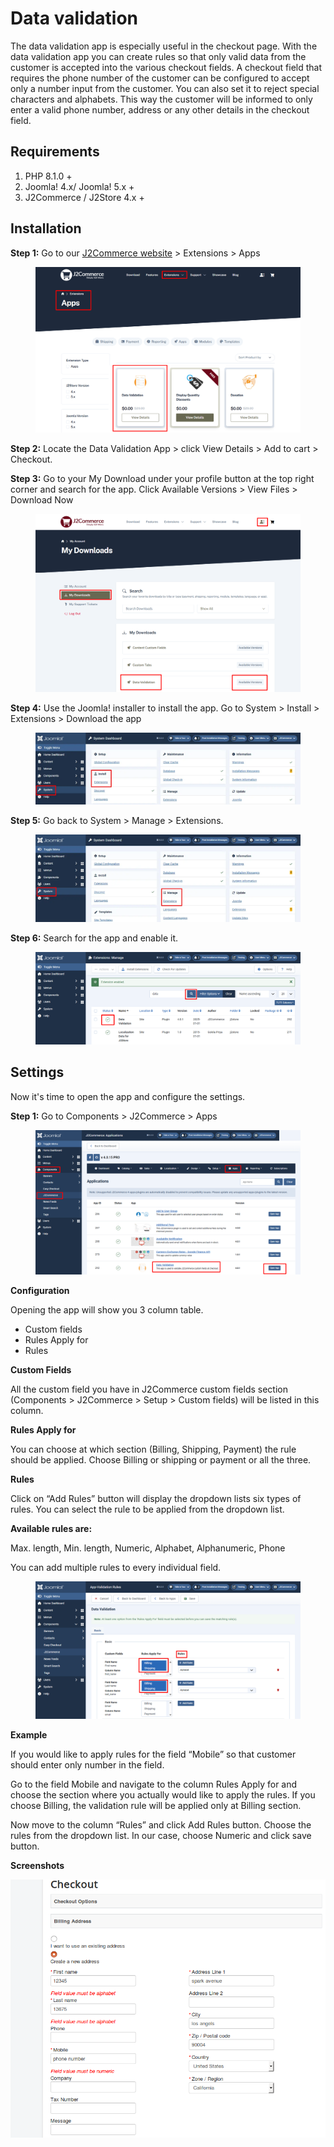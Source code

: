 # Data validation

The data validation app is especially useful in the checkout page. With the data validation app you can create rules so that only valid data from the customer is accepted into the various checkout fields. A checkout field that requires the phone number of the customer can be configured to accept only a number input from the customer. You can also set it to reject special characters and alphabets. This way the customer will be informed to only enter a valid phone number, address or any other details in the checkout field.

## Requirements <a href="#requirements" id="requirements"></a>

1. PHP 8.1.0 +
2. Joomla! 4.x/ Joomla! 5.x +
3. J2Commerce / J2Store 4.x +

## Installation <a href="#installation" id="installation"></a>

**Step 1:** Go to our [J2Commerce website](https://www.j2commerce.com/) > Extensions > Apps

<figure><img src="../.gitbook/assets/data-1.png" alt=""><figcaption></figcaption></figure>

**Step 2:** Locate the Data Validation App > click View Details > Add to cart > Checkout.&#x20;

**Step 3:** Go to your My Download under your profile button at the top right corner and search for the app. Click Available Versions > View Files > Download Now

<figure><img src="../.gitbook/assets/data-2.png" alt=""><figcaption></figcaption></figure>

**Step 4:** Use the Joomla! installer to install the app. Go to System > Install > Extensions > Download the app

<figure><img src="../.gitbook/assets/user-group-3 (8).webp" alt=""><figcaption></figcaption></figure>

**Step 5:** Go back to System > Manage > Extensions.

<figure><img src="../.gitbook/assets/user-group-5 (8).webp" alt=""><figcaption></figcaption></figure>

**Step 6:** Search for the app and enable it.

<figure><img src="../.gitbook/assets/data-3.png" alt=""><figcaption></figcaption></figure>

## Settings <a href="#settings" id="settings"></a>

Now it's time to open the app and configure the settings.&#x20;

**Step 1:** Go to Components > J2Commerce > Apps

<figure><img src="../.gitbook/assets/data-4.png" alt=""><figcaption></figcaption></figure>

**Configuration**

Opening the app will show you 3 column table.

* Custom fields
* Rules Apply for
* Rules

**Custom Fields**

All the custom field you have in J2Commerce custom fields section (Components > J2Commerce > Setup > Custom fields) will be listed in this column.

**Rules Apply for**

You can choose at which section (Billing, Shipping, Payment) the rule should be applied. Choose Billing or shipping or payment or all the three.

**Rules**

Click on “Add Rules” button will display the dropdown lists six types of rules. You can select the rule to be applied from the dropdown list.

**Available rules are:**

Max. length, Min. length, Numeric, Alphabet, Alphanumeric, Phone

You can add multiple rules to every individual field.

<figure><img src="../.gitbook/assets/data-5.png" alt=""><figcaption></figcaption></figure>

**Example**

If you would like to apply rules for the field “Mobile” so that customer should enter only number in the field.

Go to the field Mobile and navigate to the column Rules Apply for and choose the section where you actually would like to apply the rules. If you choose Billing, the validation rule will be applied only at Billing section.

Now move to the column “Rules” and click Add Rules button. Choose the rules from the dropdown list. In our case, choose Numeric and click save button.

**Screenshots**

![dv02](https://raw.githubusercontent.com/j2store/doc-images/master/apps/data_validation/data-validation-02.png)
